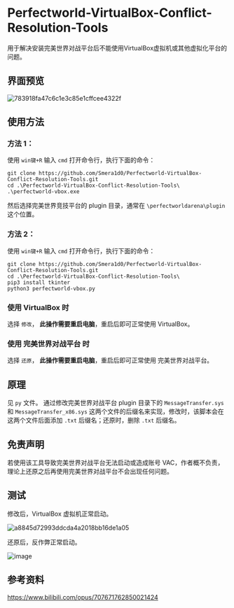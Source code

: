 # Perfectworld-VirtualBox-Conflict-Resolution-Tools
用于解决安装完美世界对战平台后不能使用VirtualBox虚拟机或其他虚拟化平台的问题。
## 界面预览

![783918fa47c6c1e3c85e1cffcee4322f](https://github.com/user-attachments/assets/bdc0d0d7-93f3-4729-9934-f1014fb7e15d)


## 使用方法
### 方法 1：
使用 `win键+R` 输入 `cmd` 打开命令行，执行下面的命令：
```shell
git clone https://github.com/Smera1d0/Perfectworld-VirtualBox-Conflict-Resolution-Tools.git
cd .\Perfectworld-VirtualBox-Conflict-Resolution-Tools\
.\perfectworld-vbox.exe
```
然后选择完美世界竞技平台的 plugin 目录，通常在 `\perfectworldarena\plugin` 这个位置。
### 方法 2：
使用 `win键+R` 输入 `cmd` 打开命令行，执行下面的命令：
```shell
git clone https://github.com/Smera1d0/Perfectworld-VirtualBox-Conflict-Resolution-Tools.git
cd .\Perfectworld-VirtualBox-Conflict-Resolution-Tools\
pip3 install tkinter
python3 perfectworld-vbox.py
```
### 使用 VirtualBox 时
选择 `修改`， **此操作需要重启电脑**，重启后即可正常使用 VirtualBox。
### 使用 完美世界对战平台 时
选择 `还原`， **此操作需要重启电脑**，重启后即可正常使用 完美世界对战平台。

## 原理
见 `py` 文件。
通过修改完美世界对战平台 plugin 目录下的 `MessageTransfer.sys` 和 `MessageTransfer_x86.sys` 这两个文件的后缀名来实现，修改时，该脚本会在这两个文件后面添加 `.txt` 后缀名；还原时，删除 `.txt` 后缀名。

## 免责声明
若使用该工具导致完美世界对战平台无法启动或造成账号 VAC，作者概不负责，理论上还原之后再使用完美世界对战平台不会出现任何问题。

## 测试
修改后，VirtualBox 虚拟机正常启动。

![a8845d72993ddcda4a2018bb16de1a05](https://github.com/user-attachments/assets/3a13f788-bbd7-4cd8-b6f1-84bfac0582b5)


还原后，反作弊正常启动。

![image](https://github.com/user-attachments/assets/d817bcab-3f1d-46eb-bf1f-34489a3b91fe)

## 参考资料

https://www.bilibili.com/opus/707671762850021424
